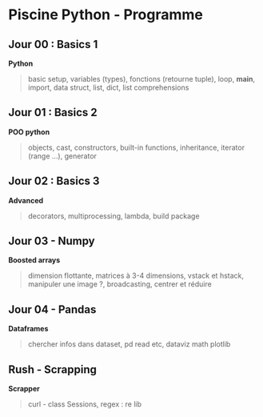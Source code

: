 # Piscine Python - Programme

## Jour 00 : Basics 1
**Python**
> basic setup, variables (types), fonctions (retourne tuple), loop, __main__, import, data struct, list, dict, list comprehensions

## Jour 01 : Basics 2
**POO python**
> objects, cast, constructors, built-in functions, inheritance, iterator (range ...), generator

## Jour 02 : Basics 3
**Advanced**
> decorators, multiprocessing, lambda, build package

## Jour 03 - Numpy
**Boosted arrays**
> dimension flottante, matrices à 3-4 dimensions, vstack et hstack, manipuler une image ?, broadcasting, centrer et réduire

## Jour 04 - Pandas
**Dataframes**
> chercher infos dans dataset, pd read etc, dataviz math plotlib

## Rush - Scrapping
**Scrapper**
> curl - class Sessions, regex : re lib
